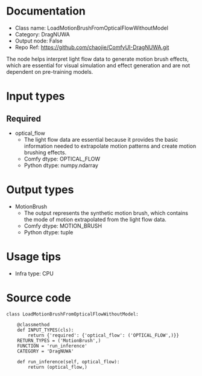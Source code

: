 # Documentation
- Class name: LoadMotionBrushFromOpticalFlowWithoutModel
- Category: DragNUWA
- Output node: False
- Repo Ref: https://github.com/chaojie/ComfyUI-DragNUWA.git

The node helps interpret light flow data to generate motion brush effects, which are essential for visual simulation and effect generation and are not dependent on pre-training models.

# Input types
## Required
- optical_flow
    - The light flow data are essential because it provides the basic information needed to extrapolate motion patterns and create motion brushing effects.
    - Comfy dtype: OPTICAL_FLOW
    - Python dtype: numpy.ndarray

# Output types
- MotionBrush
    - The output represents the synthetic motion brush, which contains the mode of motion extrapolated from the light flow data.
    - Comfy dtype: MOTION_BRUSH
    - Python dtype: tuple

# Usage tips
- Infra type: CPU

# Source code
```
class LoadMotionBrushFromOpticalFlowWithoutModel:

    @classmethod
    def INPUT_TYPES(cls):
        return {'required': {'optical_flow': ('OPTICAL_FLOW',)}}
    RETURN_TYPES = ('MotionBrush',)
    FUNCTION = 'run_inference'
    CATEGORY = 'DragNUWA'

    def run_inference(self, optical_flow):
        return (optical_flow,)
```
